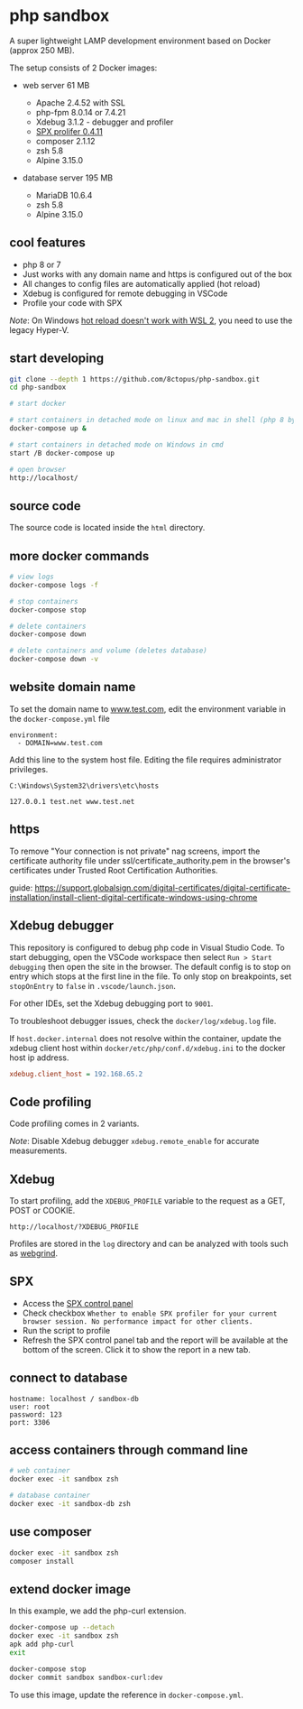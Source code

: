 # php sandbox

A super lightweight LAMP development environment based on Docker (approx 250 MB).

The setup consists of 2 Docker images:

- web server 61 MB
    - Apache 2.4.52 with SSL
    - php-fpm 8.0.14 or 7.4.21
    - Xdebug 3.1.2 - debugger and profiler
    - [SPX prolifer 0.4.11](https://github.com/NoiseByNorthwest/php-spx)
    - composer 2.1.12
    - zsh 5.8
    - Alpine 3.15.0

- database server 195 MB
    - MariaDB 10.6.4
    - zsh 5.8
    - Alpine 3.15.0

## cool features

- php 8 or 7
- Just works with any domain name and https is configured out of the box
- All changes to config files are automatically applied (hot reload)
- Xdebug is configured for remote debugging in VSCode
- Profile your code with SPX

_Note_: On Windows [hot reload doesn't work with WSL 2](https://github.com/microsoft/WSL/issues/4739), you need to use the legacy Hyper-V.

## start developing

```sh
git clone --depth 1 https://github.com/8ctopus/php-sandbox.git
cd php-sandbox

# start docker

# start containers in detached mode on linux and mac in shell (php 8 by default, edit docker-compose.yml to use php 7.4)
docker-compose up &

# start containers in detached mode on Windows in cmd
start /B docker-compose up

# open browser
http://localhost/
```

## source code

The source code is located inside the `html` directory.

## more docker commands

```sh
# view logs
docker-compose logs -f

# stop containers
docker-compose stop

# delete containers
docker-compose down

# delete containers and volume (deletes database)
docker-compose down -v
```

## website domain name

To set the domain name to www.test.com, edit the environment variable in the `docker-compose.yml` file

    environment:
      - DOMAIN=www.test.com

Add this line to the system host file. Editing the file requires administrator privileges.

    C:\Windows\System32\drivers\etc\hosts

    127.0.0.1 test.net www.test.net

## https

To remove "Your connection is not private" nag screens, import the certificate authority file under ssl/certificate_authority.pem in the browser's certificates under Trusted Root Certification Authorities.

guide: https://support.globalsign.com/digital-certificates/digital-certificate-installation/install-client-digital-certificate-windows-using-chrome

## Xdebug debugger

This repository is configured to debug php code in Visual Studio Code. To start debugging, open the VSCode workspace then select `Run > Start debugging` then open the site in the browser. The default config is to stop on entry which stops at the first line in the file. To only stop on breakpoints, set `stopOnEntry` to `false` in `.vscode/launch.json`.

For other IDEs, set the Xdebug debugging port to `9001`.

To troubleshoot debugger issues, check the `docker/log/xdebug.log` file.

If `host.docker.internal` does not resolve within the container, update the xdebug client host within `docker/etc/php/conf.d/xdebug.ini` to the docker host ip address.

```ini
xdebug.client_host = 192.168.65.2
```

## Code profiling

Code profiling comes in 2 variants.

_Note_: Disable Xdebug debugger `xdebug.remote_enable` for accurate measurements.

## Xdebug

To start profiling, add the `XDEBUG_PROFILE` variable to the request as a GET, POST or COOKIE.

    http://localhost/?XDEBUG_PROFILE

Profiles are stored in the `log` directory and can be analyzed with tools such as [webgrind](https://github.com/jokkedk/webgrind).

## SPX

- Access the [SPX control panel](http://localhost/?SPX_KEY=dev&SPX_UI_URI=/)
- Check checkbox `Whether to enable SPX profiler for your current browser session. No performance impact for other clients.`
- Run the script to profile
- Refresh the SPX control panel tab and the report will be available at the bottom of the screen. Click it to show the report in a new tab.

## connect to database

```
hostname: localhost / sandbox-db
user: root
password: 123
port: 3306
```

## access containers through command line

```sh
# web container
docker exec -it sandbox zsh

# database container
docker exec -it sandbox-db zsh
```

## use composer

```sh
docker exec -it sandbox zsh
composer install
```

## extend docker image

In this example, we add the php-curl extension.

```sh
docker-compose up --detach
docker exec -it sandbox zsh
apk add php-curl
exit

docker-compose stop
docker commit sandbox sandbox-curl:dev
```

To use this image, update the reference in `docker-compose.yml`.
